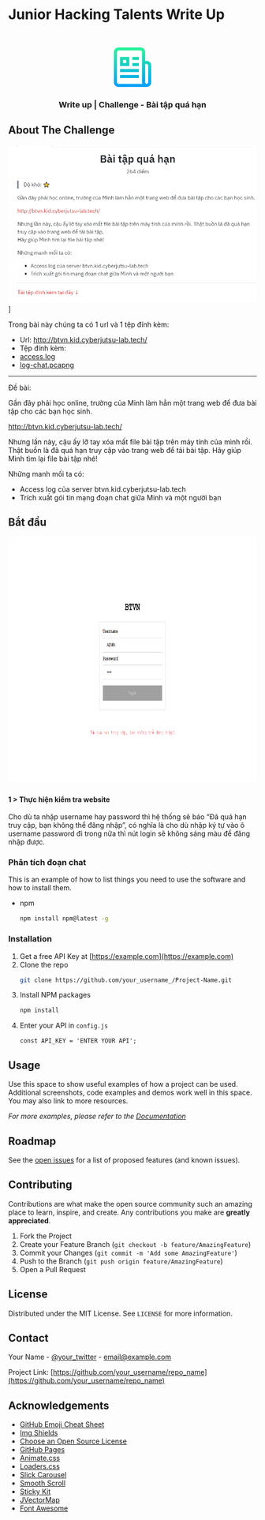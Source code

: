 # Junior Hacking Talents Write Up
<!-- PROJECT LOGO -->
<br />
<p align="center">
  <a href="https://github.com/vudinhnamkhanh/CTF_writeup/">
    <img src="images/logo.png" alt="Logo" width="80" height="80">
  </a>

  <h3 align="center">Write up | Challenge - Bài tập quá hạn</h3>

<!-- ABOUT THE PROJECT -->
## About The Challenge

![Product Name Screen Shot][product-screenshot]]

Trong bài này chúng ta có 1 url và 1 tệp đính kèm:

* Url: http://btvn.kid.cyberjutsu-lab.tech/
* Tệp đính kèm:
    <li>
      <a href="https://vudinhnamkhanh.xyz/access.log">access.log</a>
    </li>
    <li>
      <a href="https://vudinhnamkhanh.xyz/log-chat.pcapng">log-chat.pcapng</a>
    </li>
    
---

Đề bài:

Gần đây phải học online, trường của Minh làm hẳn một trang web để đưa bài tập cho các bạn học sinh.

http://btvn.kid.cyberjutsu-lab.tech/

Nhưng lần này, cậu ấy lỡ tay xóa mất file bài tập trên máy tính của mình rồi. Thật buồn là đã quá hạn truy cập vào trang web để tải bài tập.
Hãy giúp Minh tìm lại file bài tập nhé!

Những manh mối ta có:

* Access log của server btvn.kid.cyberjutsu-lab.tech
* Trích xuất gói tin mạng đoạn chat giữa Minh và một người bạn
<!-- GETTING STARTED -->
## Bắt đầu
<img src="images/btvn3.png" alt="Logo" width="800" height="500">

#### 1 > Thực hiện kiểm tra website

Cho dù ta nhập username hay password thì hệ thống sẽ báo “Đã quá hạn truy cập, bạn không thể đăng nhập”, có nghĩa là cho dù nhập ký tự vào ô username password đi trong nữa thì nút login sẽ không sáng màu để đăng nhập được.

### Phân tích đoạn chat


This is an example of how to list things you need to use the software and how to install them.
* npm
  ```sh
  npm install npm@latest -g
  ```

### Installation

1. Get a free API Key at [https://example.com](https://example.com)
2. Clone the repo
   ```sh
   git clone https://github.com/your_username_/Project-Name.git
   ```
3. Install NPM packages
   ```sh
   npm install
   ```
4. Enter your API in `config.js`
   ```JS
   const API_KEY = 'ENTER YOUR API';
   ```



<!-- USAGE EXAMPLES -->
## Usage

Use this space to show useful examples of how a project can be used. Additional screenshots, code examples and demos work well in this space. You may also link to more resources.

_For more examples, please refer to the [Documentation](https://example.com)_



<!-- ROADMAP -->
## Roadmap

See the [open issues](https://github.com/othneildrew/Best-README-Template/issues) for a list of proposed features (and known issues).



<!-- CONTRIBUTING -->
## Contributing

Contributions are what make the open source community such an amazing place to learn, inspire, and create. Any contributions you make are **greatly appreciated**.

1. Fork the Project
2. Create your Feature Branch (`git checkout -b feature/AmazingFeature`)
3. Commit your Changes (`git commit -m 'Add some AmazingFeature'`)
4. Push to the Branch (`git push origin feature/AmazingFeature`)
5. Open a Pull Request



<!-- LICENSE -->
## License

Distributed under the MIT License. See `LICENSE` for more information.



<!-- CONTACT -->
## Contact

Your Name - [@your_twitter](https://twitter.com/your_username) - email@example.com

Project Link: [https://github.com/your_username/repo_name](https://github.com/your_username/repo_name)



<!-- ACKNOWLEDGEMENTS -->
## Acknowledgements
* [GitHub Emoji Cheat Sheet](https://www.webpagefx.com/tools/emoji-cheat-sheet)
* [Img Shields](https://shields.io)
* [Choose an Open Source License](https://choosealicense.com)
* [GitHub Pages](https://pages.github.com)
* [Animate.css](https://daneden.github.io/animate.css)
* [Loaders.css](https://connoratherton.com/loaders)
* [Slick Carousel](https://kenwheeler.github.io/slick)
* [Smooth Scroll](https://github.com/cferdinandi/smooth-scroll)
* [Sticky Kit](http://leafo.net/sticky-kit)
* [JVectorMap](http://jvectormap.com)
* [Font Awesome](https://fontawesome.com)





<!-- MARKDOWN LINKS & IMAGES -->
<!-- https://www.markdownguide.org/basic-syntax/#reference-style-links -->
[contributors-shield]: https://img.shields.io/github/contributors/othneildrew/Best-README-Template.svg?style=for-the-badge
[contributors-url]: https://github.com/othneildrew/Best-README-Template/graphs/contributors
[forks-shield]: https://img.shields.io/github/forks/othneildrew/Best-README-Template.svg?style=for-the-badge
[forks-url]: https://github.com/othneildrew/Best-README-Template/network/members
[stars-shield]: https://img.shields.io/github/stars/othneildrew/Best-README-Template.svg?style=for-the-badge
[stars-url]: https://github.com/othneildrew/Best-README-Template/stargazers
[issues-shield]: https://img.shields.io/github/issues/othneildrew/Best-README-Template.svg?style=for-the-badge
[issues-url]: https://github.com/othneildrew/Best-README-Template/issues
[license-shield]: https://img.shields.io/github/license/othneildrew/Best-README-Template.svg?style=for-the-badge
[license-url]: https://github.com/othneildrew/Best-README-Template/blob/master/LICENSE.txt
[linkedin-shield]: https://img.shields.io/badge/-LinkedIn-black.svg?style=for-the-badge&logo=linkedin&colorB=555
[linkedin-url]: https://linkedin.com/in/othneildrew
[product-screenshot]: images/screenshot.png
[product-screenshot]: images/btvn3.png
